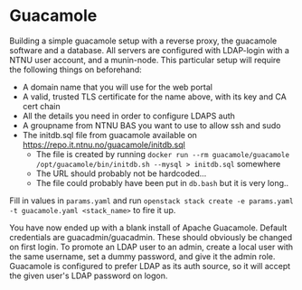 # Guacamole
Building a simple guacamole setup with a reverse proxy, the guacamole software and a database. All servers are configured with LDAP-login with a NTNU user account, and a munin-node. This particular setup will require the following things on beforehand:
  - A domain name that you will use for the web portal
  - A valid, trusted TLS certificate for the name above, with its key and CA cert chain
  - All the details you need in order to configure LDAPS auth
  - A groupname from NTNU BAS you want to use to allow ssh and sudo
  - The initdb.sql file from guacamole available on https://repo.it.ntnu.no/guacamole/initdb.sql
    - The file is created by running `docker run --rm guacamole/guacamole /opt/guacamole/bin/initdb.sh --mysql > initdb.sql` somewhere
    - The URL should probably not be hardcoded...
    - The file could probably have been put in `db.bash` but it is very long..

Fill in values in `params.yaml` and run `openstack stack create -e params.yaml -t guacamole.yaml <stack_name>` to fire it up.

You have now ended up with a blank install of Apache Guacamole. Default credentials are guacadmin/guacadmin. These should obviously be changed on first login. To promote an LDAP user to an admin, create a local user with the same username, set a dummy password, and give it the admin role. Guacamole is configured to prefer LDAP as its auth source, so it will accept the given user's LDAP password on logon.
